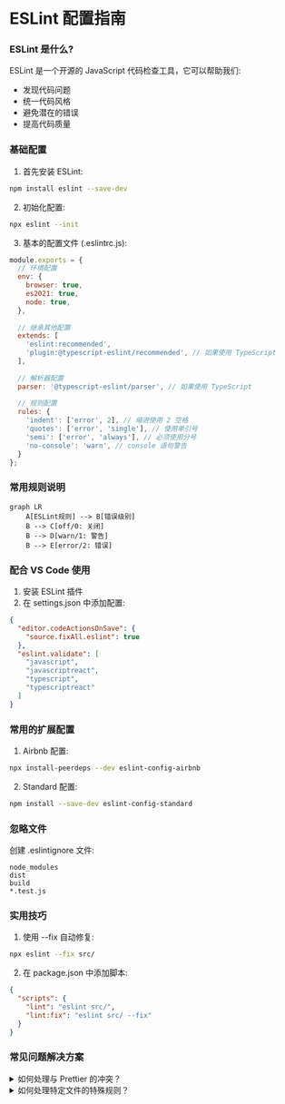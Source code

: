 # ESLint 配置指南

### ESLint 是什么?

ESLint 是一个开源的 JavaScript 代码检查工具，它可以帮助我们:
- 发现代码问题
- 统一代码风格
- 避免潜在的错误
- 提高代码质量

### 基础配置

1. 首先安装 ESLint:

```bash
npm install eslint --save-dev
```

2. 初始化配置:

```bash
npx eslint --init
```

3. 基本的配置文件 (.eslintrc.js):

```javascript
module.exports = {
  // 环境配置
  env: {
    browser: true,
    es2021: true,
    node: true,
  },
  
  // 继承其他配置
  extends: [
    'eslint:recommended',
    'plugin:@typescript-eslint/recommended', // 如果使用 TypeScript
  ],
  
  // 解析器配置
  parser: '@typescript-eslint/parser', // 如果使用 TypeScript
  
  // 规则配置
  rules: {
    'indent': ['error', 2], // 缩进使用 2 空格
    'quotes': ['error', 'single'], // 使用单引号
    'semi': ['error', 'always'], // 必须使用分号
    'no-console': 'warn', // console 语句警告
  }
};
```

### 常用规则说明

```mermaid
graph LR
    A[ESLint规则] --> B[错误级别]
    B --> C[off/0: 关闭]
    B --> D[warn/1: 警告]
    B --> E[error/2: 错误]
```

### 配合 VS Code 使用

1. 安装 ESLint 插件
2. 在 settings.json 中添加配置:

```json
{
  "editor.codeActionsOnSave": {
    "source.fixAll.eslint": true
  },
  "eslint.validate": [
    "javascript",
    "javascriptreact",
    "typescript",
    "typescriptreact"
  ]
}
```

### 常用的扩展配置

1. Airbnb 配置:
```bash
npx install-peerdeps --dev eslint-config-airbnb
```

2. Standard 配置:
```bash
npm install --save-dev eslint-config-standard
```

### 忽略文件

创建 .eslintignore 文件:

```text
node_modules
dist
build
*.test.js
```

### 实用技巧

1. 使用 --fix 自动修复:
```bash
npx eslint --fix src/
```

2. 在 package.json 中添加脚本:
```json
{
  "scripts": {
    "lint": "eslint src/",
    "lint:fix": "eslint src/ --fix"
  }
}
```

### 常见问题解决方案

<details><summary>如何处理与 Prettier 的冲突？</summary>

```bash
npm install --save-dev eslint-config-prettier eslint-plugin-prettier
```

然后在 .eslintrc.js 中添加:

```javascript
module.exports = {
  extends: [
    // ... 其他配置
    'plugin:prettier/recommended'
  ]
}
```
</details>

<details><summary>如何处理特定文件的特殊规则？</summary>

在 .eslintrc.js 中使用 overrides:

```javascript
module.exports = {
  // ... 其他配置
  overrides: [
    {
      files: ['*.test.js'],
      rules: {
        'no-unused-expressions': 'off'
      }
    }
  ]
}
```
</details>